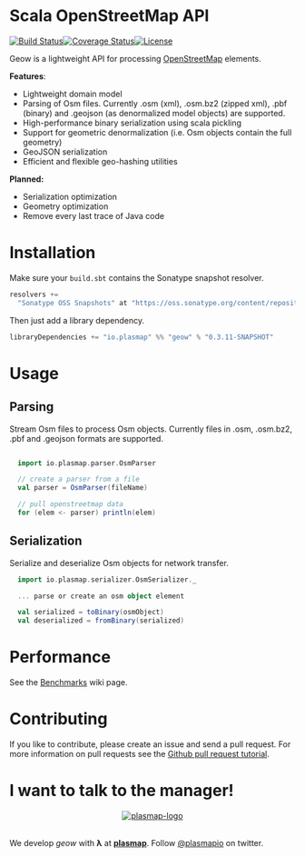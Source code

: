 # Scala OpenStreetMap API
[![Build Status](https://travis-ci.org/plasmap/geow.svg?branch=master)](https://travis-ci.org/plasmap/geow)[![Coverage Status](https://coveralls.io/repos/plasmap/geow/badge.svg)](https://coveralls.io/r/plasmap/geow)[![License](http://img.shields.io/:license-Apache%202-blue.svg)](http://www.apache.org/licenses/LICENSE-2.0.txt)

Geow is a lightweight API for processing [OpenStreetMap](http://wiki.openstreetmap.org/wiki/Main_Page) elements.

**Features**:
* Lightweight domain model
* Parsing of Osm files. Currently .osm (xml), .osm.bz2 (zipped xml), .pbf (binary) and .geojson (as denormalized model objects) are supported.
* High-performance binary serialization using scala pickling
* Support for geometric denormalization (i.e. Osm objects contain the full geometry)
* GeoJSON serialization
* Efficient and flexible geo-hashing utilities

**Planned:**
* Serialization optimization
* Geometry optimization
* Remove every last trace of Java code

# Installation
Make sure your `build.sbt` contains the Sonatype snapshot resolver.
```scala
resolvers +=
  "Sonatype OSS Snapshots" at "https://oss.sonatype.org/content/repositories/snapshots"
```
Then just add a library dependency.
```scala
libraryDependencies += "io.plasmap" %% "geow" % "0.3.11-SNAPSHOT"
```

# Usage

## Parsing
Stream Osm files to process Osm objects. Currently files in .osm, .osm.bz2, .pbf and .geojson formats are supported. 
```scala

  import io.plasmap.parser.OsmParser

  // create a parser from a file
  val parser = OsmParser(fileName)

  // pull openstreetmap data
  for (elem <- parser) println(elem)

```

## Serialization
Serialize and deserialize Osm objects for network transfer.
```scala
  import io.plasmap.serializer.OsmSerializer._

  ... parse or create an osm object element

  val serialized = toBinary(osmObject)
  val deserialized = fromBinary(serialized)
```

# Performance

See the [Benchmarks](https://github.com/geow-org/api/wiki/Benchmarks) wiki page.

# Contributing

If you like to contribute, please create an issue and send a pull request. For more information on pull requests see the [Github pull request tutorial](https://help.github.com/articles/using-pull-requests).

# I want to talk to the manager!

<p align="center">
<a href="http://plasmap.io">
  <img src="https://avatars3.githubusercontent.com/u/10074281?v=3&s=100" alt="plasmap-logo">
</a>
<br/><br/>

We develop <em>geow</em> with <b>λ</b> at <a href="http://plasmap.io"><b>plasmap</b></a>.
Follow <a href="https://twitter.com/plasmapio">@plasmapio</a> on twitter.
</p>
